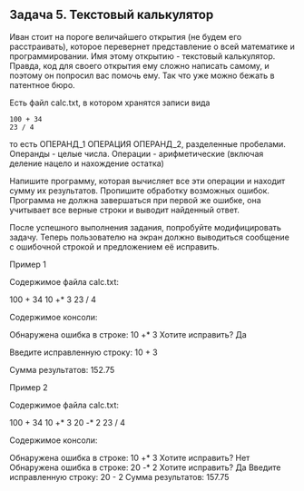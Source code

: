## Задача 5. Текстовый калькулятор
Иван стоит на пороге величайшего открытия (не будем его расстраивать), которое перевернет представление о всей математике и программировании. Имя этому открытию - текстовый калькулятор. Правда, код для своего открытия ему сложно написать самому, и поэтому он попросил вас помочь ему. Так что уже можно бежать в патентное бюро.

Есть файл calc.txt, в котором хранятся записи вида
````
100 + 34
23 / 4
````
то есть ОПЕРАНД_1 ОПЕРАЦИЯ ОПЕРАНД_2, разделенные пробелами.
Операнды - целые числа. Операции - арифметические (включая деление нацело и нахождение остатка)

Напишите программу, которая вычисляет все эти операции и находит сумму их результатов. Пропишите обработку возможных ошибок. Программа не должна завершаться при первой же ошибке, она учитывает все верные строки и выводит найденный ответ.


После успешного выполнения задания, попробуйте модифицировать задачу. Теперь пользователю на экран должно выводиться сообщение с ошибочной строкой и предложением её исправить.

Пример 1

Содержимое файла calc.txt:

100 + 34
10 +* 3
23 / 4

Содержимое консоли:

Обнаружена ошибка в строке: 10 +* 3   Хотите исправить? Да

Введите исправленную строку: 10 + 3

Сумма результатов: 152.75

Пример 2

Содержимое файла calc.txt:

100 + 34
10 +* 3
20 -* 2
23 / 4

Содержимое консоли:

Обнаружена ошибка в строке: 10 +* 3   Хотите исправить? Нет
Обнаружена ошибка в строке: 20 -* 2   Хотите исправить? Да
Введите исправленную строку: 20 - 2
Сумма результатов: 157.75